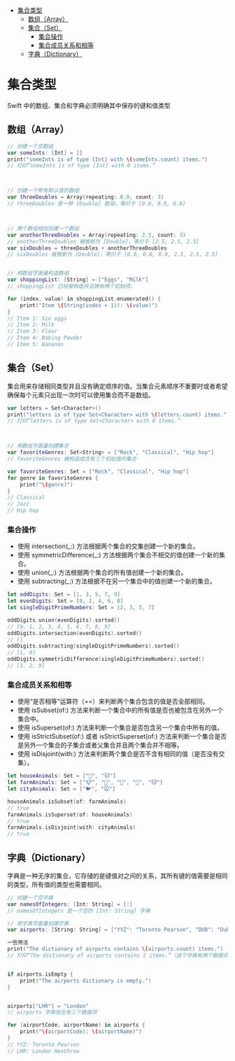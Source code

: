 <!-- TOC -->

- [集合类型](#%E9%9B%86%E5%90%88%E7%B1%BB%E5%9E%8B)
    - [数组（Array）](#%E6%95%B0%E7%BB%84array)
    - [集合（Set）](#%E9%9B%86%E5%90%88set)
        - [集合操作](#%E9%9B%86%E5%90%88%E6%93%8D%E4%BD%9C)
        - [集合成员关系和相等](#%E9%9B%86%E5%90%88%E6%88%90%E5%91%98%E5%85%B3%E7%B3%BB%E5%92%8C%E7%9B%B8%E7%AD%89)
    - [字典（Dictionary）](#%E5%AD%97%E5%85%B8dictionary)

<!-- /TOC -->

# 集合类型

Swift 中的数组、集合和字典必须明确其中保存的键和值类型

## 数组（Array）

```swift
// 创建一个空数组
var someInts: [Int] = []
print("someInts is of type [Int] with \(someInts.count) items.")
// 打印“someInts is of type [Int] with 0 items.”



// 创建一个带有默认值的数组
var threeDoubles = Array(repeating: 0.0, count: 3)
// threeDoubles 是一种 [Double] 数组，等价于 [0.0, 0.0, 0.0]



// 两个数组相加创建一个数组
var anotherThreeDoubles = Array(repeating: 2.5, count: 3)
// anotherThreeDoubles 被推断为 [Double]，等价于 [2.5, 2.5, 2.5]
var sixDoubles = threeDoubles + anotherThreeDoubles
// sixDoubles 被推断为 [Double]，等价于 [0.0, 0.0, 0.0, 2.5, 2.5, 2.5]


// 用数组字面量构造数组
var shoppingList: [String] = ["Eggs", "Milk"]
// shoppingList 已经被构造并且拥有两个初始项。
```


```swift
for (index, value) in shoppingList.enumerated() {
    print("Item \(String(index + 1)): \(value)")
}
// Item 1: Six eggs
// Item 2: Milk
// Item 3: Flour
// Item 4: Baking Powder
// Item 5: Bananas
```

## 集合（Set）

集合用来存储相同类型并且没有确定顺序的值。当集合元素顺序不重要时或者希望确保每个元素只出现一次时可以使用集合而不是数组。

```swift
var letters = Set<Character>()
print("letters is of type Set<Character> with \(letters.count) items.")
// 打印“letters is of type Set<Character> with 0 items.”



// 用数组字面量创建集合
var favoriteGenres: Set<String> = ["Rock", "Classical", "Hip hop"]
// favoriteGenres 被构造成含有三个初始值的集合
```

```swift
var favoriteGenres: Set = ["Rock", "Classical", "Hip hop"]
for genre in favoriteGenres {
    print("\(genre)")
}
// Classical
// Jazz
// Hip hop
```

### 集合操作

* 使用 intersection(_:) 方法根据两个集合的交集创建一个新的集合。
* 使用 symmetricDifference(_:) 方法根据两个集合不相交的值创建一个新的集合。
* 使用 union(_:) 方法根据两个集合的所有值创建一个新的集合。
* 使用 subtracting(_:) 方法根据不在另一个集合中的值创建一个新的集合。

```swift
let oddDigits: Set = [1, 3, 5, 7, 9]
let evenDigits: Set = [0, 2, 4, 6, 8]
let singleDigitPrimeNumbers: Set = [2, 3, 5, 7]

oddDigits.union(evenDigits).sorted()
// [0, 1, 2, 3, 4, 5, 6, 7, 8, 9]
oddDigits.intersection(evenDigits).sorted()
// []
oddDigits.subtracting(singleDigitPrimeNumbers).sorted()
// [1, 9]
oddDigits.symmetricDifference(singleDigitPrimeNumbers).sorted()
// [1, 2, 9]
```

### 集合成员关系和相等

* 使用“是否相等”运算符（==）来判断两个集合包含的值是否全部相同。
* 使用 isSubset(of:) 方法来判断一个集合中的所有值是否也被包含在另外一个集合中。
* 使用 isSuperset(of:) 方法来判断一个集合是否包含另一个集合中所有的值。
* 使用 isStrictSubset(of:) 或者 isStrictSuperset(of:) 方法来判断一个集合是否是另外一个集合的子集合或者父集合并且两个集合并不相等。
* 使用 isDisjoint(with:) 方法来判断两个集合是否不含有相同的值（是否没有交集）。

```swift
let houseAnimals: Set = ["🐶", "🐱"]
let farmAnimals: Set = ["🐮", "🐔", "🐑", "🐶", "🐱"]
let cityAnimals: Set = ["🐦", "🐭"]

houseAnimals.isSubset(of: farmAnimals)
// true
farmAnimals.isSuperset(of: houseAnimals)
// true
farmAnimals.isDisjoint(with: cityAnimals)
// true
```

## 字典（Dictionary）

字典是一种无序的集合，它存储的是键值对之间的关系，其所有键的值需要是相同的类型，所有值的类型也需要相同。

```swift
// 创建一个空字典
var namesOfIntegers: [Int: String] = [:]
// namesOfIntegers 是一个空的 [Int: String] 字典
```

```swift
// 用字典字面量创建字典
var airports: [String: String] = ["YYZ": "Toronto Pearson", "DUB": "Dublin"]
```

```swift
一些用法
print("The dictionary of airports contains \(airports.count) items.")
// 打印“The dictionary of airports contains 2 items.”（这个字典有两个数据项）


if airports.isEmpty {
    print("The airports dictionary is empty.")
}


airports["LHR"] = "London"
// airports 字典现在有三个数据项
```

```swift
for (airportCode, airportName) in airports {
    print("\(airportCode): \(airportName)")
}
// YYZ: Toronto Pearson
// LHR: London Heathrow
```
